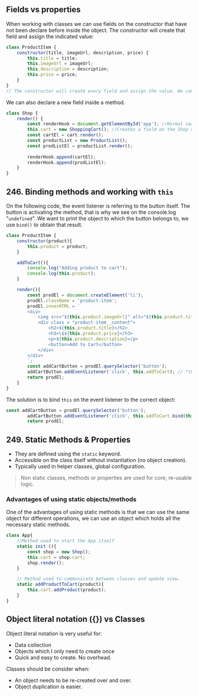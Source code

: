 ## Fields vs properties

When working with classes we can use fields on the constructor that have not been declare before inside the object. The constructor will create that field and assign the indicated value:

```JavaScript
class ProductItem {
    constructor(title, imageUrl, description, price) {
        this.title = title;
        this.imageUrl = imageUrl;
        this.description = description;
        this.price = price;
    }
}
// The constructor will create every field and assign the value. We can use this way or the syntax similar to C#.
```

We can also declare a new field inside a method.

```JavaScript
class Shop {
    render() {
        const renderHook = document.getElementById('app'); //Normal variable inside the method render()
        this.cart = new ShoppingCart(); //Creates a field on the Shop object and indicates its value.
        const cartEl = cart.render();
        const productList = new ProductList();
        const prodListEl = productList.render();
        
        renderHook.append(cartEl);
        renderHook.append(prodListEl);
    }
}
```

## 246. Binding methods and working with `this`
On the following code, the event listener is referring to the button itself. The button is activating the method, that is why we see on the console.log "`undefined`". We want to print the object to which the button belongs to, we use `bind()` to obtain that result.

```JavaScript
class ProductItem {
    constructor(product){
        this.product = product;
    }

    addToCart(){
        console.log("Adding product to cart");
        console.log(this.product);
    }

    render(){
        const prodEl = document.createElement('li');
        prodEl.className = 'product-item';
        prodEl.innerHTML = `
        <div>
            <img src="${this.product.imageUrl}" alt="${this.product.title}">
            <div class = "product-item__content">
                <h2>${this.product.title}</h2>
                <h3>\$${this.product.price}</h3>
                <p>${this.product.description}</p>
                <button>Add to Cart</button>
            </div>
        </div>        
        `;
        const addCartButton = prodEl.querySelector('button');
        addCartButton.addEventListener('click', this.addToCart); // "this" points to the button  not to the object.
        return prodEl;
    }
}
```

The solution is to bind `this` on the event listener to the correct object:

```JavaScript
const addCartButton = prodEl.querySelector('button');
        addCartButton.addEventListener('click', this.addToCart.bind(this)); // "this" inside bind() refers to the current object, the actual object and not any more to the button.
        return prodEl;
```

## 249. Static Methods & Properties

- They are defined using the `static` keyword.
- Accessible on the class itself without instantiation (no object creation).
- Typically used in helper classes, global configuration.

> Non static classes, methods or properties are used for core, re-usable logic.

### Advantages of using static objects/methods

One of the advantages of using static methods is that we can use the same object for different operations, we can use an object which holds all the necessary static methods.

```JavaScript
class App{
    //Method used to start the App itself
    static init (){
        const shop = new Shop();
        this.cart = shop.cart; 
        shop.render();
    }

    // Method used to communicate between classes and update view. 
    static addProductToCart(product){
        this.cart.addProduct(product);
    }
}
```

## Object literal notation ({}) vs Classes

Object literal notation is very useful for: 
- Data collection
- Objects which I only need to create once
- Quick and easy to create. No overhead.



Classes should be consider when: 
- An object needs to be re-created over and over. 
- Object duplication is easier.